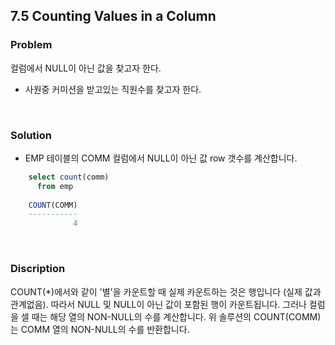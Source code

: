 ## 7.5 Counting Values in a Column
### Problem
컬럼에서 NULL이 아닌 값을 찾고자 한다.
- 사원중 커미션을 받고있는 직원수를 찾고자 한다.

<br>

### Solution
- EMP 테이블의 COMM 컬럼에서 NULL이 아닌 값 row 갯수를 계산합니다.
```sql
    select count(comm)
      from emp
      
    COUNT(COMM)
    -----------
              4
```

<br>

### Discription

COUNT(*)에서와 같이 '별'을 카운트할 때 실제 카운트하는 것은 행입니다 (실제 값과 관계없음). 따라서 NULL 및 NULL이 아닌 값이 포함된 행이 카운트됩니다. 그러나 컬럼을 셀 때는 해당 열의 NON-NULL의 수를 계산합니다. 위 솔루션의 COUNT(COMM)는 COMM 열의 NON-NULL의 수를 반환합니다. 
